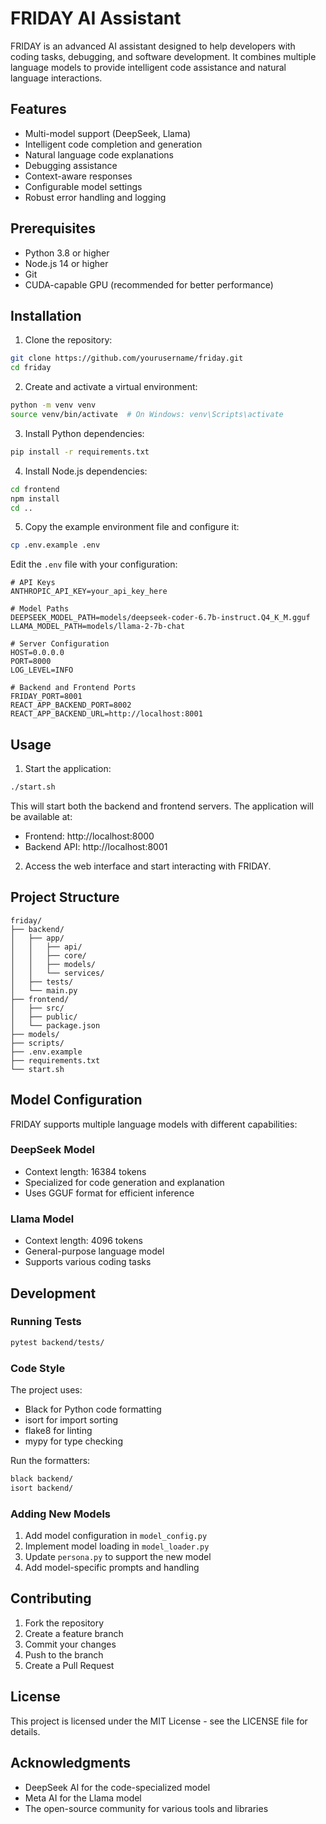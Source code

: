 # FRIDAY AI Assistant

FRIDAY is an advanced AI assistant designed to help developers with coding tasks, debugging, and software development. It combines multiple language models to provide intelligent code assistance and natural language interactions.

## Features

- Multi-model support (DeepSeek, Llama)
- Intelligent code completion and generation
- Natural language code explanations
- Debugging assistance
- Context-aware responses
- Configurable model settings
- Robust error handling and logging

## Prerequisites

- Python 3.8 or higher
- Node.js 14 or higher
- Git
- CUDA-capable GPU (recommended for better performance)

## Installation

1. Clone the repository:
```bash
git clone https://github.com/yourusername/friday.git
cd friday
```

2. Create and activate a virtual environment:
```bash
python -m venv venv
source venv/bin/activate  # On Windows: venv\Scripts\activate
```

3. Install Python dependencies:
```bash
pip install -r requirements.txt
```

4. Install Node.js dependencies:
```bash
cd frontend
npm install
cd ..
```

5. Copy the example environment file and configure it:
```bash
cp .env.example .env
```

Edit the `.env` file with your configuration:
```env
# API Keys
ANTHROPIC_API_KEY=your_api_key_here

# Model Paths
DEEPSEEK_MODEL_PATH=models/deepseek-coder-6.7b-instruct.Q4_K_M.gguf
LLAMA_MODEL_PATH=models/llama-2-7b-chat

# Server Configuration
HOST=0.0.0.0
PORT=8000
LOG_LEVEL=INFO

# Backend and Frontend Ports
FRIDAY_PORT=8001
REACT_APP_BACKEND_PORT=8002
REACT_APP_BACKEND_URL=http://localhost:8001
```

## Usage

1. Start the application:
```bash
./start.sh
```

This will start both the backend and frontend servers. The application will be available at:
- Frontend: http://localhost:8000
- Backend API: http://localhost:8001

2. Access the web interface and start interacting with FRIDAY.

## Project Structure

```
friday/
├── backend/
│   ├── app/
│   │   ├── api/
│   │   ├── core/
│   │   ├── models/
│   │   └── services/
│   ├── tests/
│   └── main.py
├── frontend/
│   ├── src/
│   ├── public/
│   └── package.json
├── models/
├── scripts/
├── .env.example
├── requirements.txt
└── start.sh
```

## Model Configuration

FRIDAY supports multiple language models with different capabilities:

### DeepSeek Model
- Context length: 16384 tokens
- Specialized for code generation and explanation
- Uses GGUF format for efficient inference

### Llama Model
- Context length: 4096 tokens
- General-purpose language model
- Supports various coding tasks

## Development

### Running Tests
```bash
pytest backend/tests/
```

### Code Style
The project uses:
- Black for Python code formatting
- isort for import sorting
- flake8 for linting
- mypy for type checking

Run the formatters:
```bash
black backend/
isort backend/
```

### Adding New Models

1. Add model configuration in `model_config.py`
2. Implement model loading in `model_loader.py`
3. Update `persona.py` to support the new model
4. Add model-specific prompts and handling

## Contributing

1. Fork the repository
2. Create a feature branch
3. Commit your changes
4. Push to the branch
5. Create a Pull Request

## License

This project is licensed under the MIT License - see the LICENSE file for details.

## Acknowledgments

- DeepSeek AI for the code-specialized model
- Meta AI for the Llama model
- The open-source community for various tools and libraries 